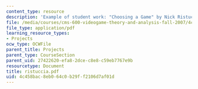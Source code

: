```yaml
---
content_type: resource
description: 'Example of student work: "Choosing a Game" by Nick Ristuccia.'
file: /media/courses/cms-600-videogame-theory-and-analysis-fall-2007/4c458bac8eb064c0b29ff2106d7af01d_ristuccia.pdf
file_type: application/pdf
learning_resource_types:
- Projects
ocw_type: OCWFile
parent_title: Projects
parent_type: CourseSection
parent_uid: 27422620-efa8-2dce-c8e8-c59eb7767e9b
resourcetype: Document
title: ristuccia.pdf
uid: 4c458bac-8eb0-64c0-b29f-f2106d7af01d
---
```

